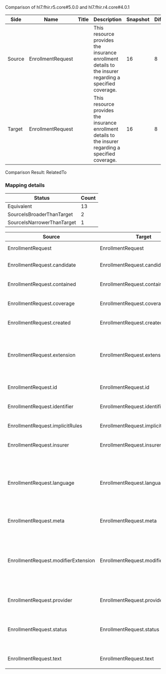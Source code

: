 Comparison of hl7.fhir.r5.core#5.0.0 and hl7.fhir.r4.core#4.0.1

| Side | Name | Title | Description | Snapshot | Differential |
| --- | --- | --- | --- | --- | --- |
| Source | EnrollmentRequest |  | This resource provides the insurance enrollment details to the insurer regarding a specified coverage. | 16 | 8 |
| Target | EnrollmentRequest |  | This resource provides the insurance enrollment details to the insurer regarding a specified coverage. | 16 | 8 |


Comparison Result: RelatedTo


### Mapping details

| Status | Count |
| ------ | ----- |
Equivalent | 13 |
SourceIsBroaderThanTarget | 2 |
SourceIsNarrowerThanTarget | 1 |


| Source | Target | Status | Message |
| ------ | ------ | ------ | ------- |
| EnrollmentRequest | EnrollmentRequest | Equivalent | R5 `EnrollmentRequest` maps as Equivalent to R4 `EnrollmentRequest` |
| EnrollmentRequest.candidate | EnrollmentRequest.candidate | Equivalent | R5 `EnrollmentRequest.candidate` maps as Equivalent to R4 `EnrollmentRequest.candidate` |
| EnrollmentRequest.contained | EnrollmentRequest.contained | Equivalent | R5 `EnrollmentRequest.contained` maps as Equivalent to R4 `EnrollmentRequest.contained` |
| EnrollmentRequest.coverage | EnrollmentRequest.coverage | Equivalent | R5 `EnrollmentRequest.coverage` maps as Equivalent to R4 `EnrollmentRequest.coverage` |
| EnrollmentRequest.created | EnrollmentRequest.created | Equivalent | R5 `EnrollmentRequest.created` maps as Equivalent to R4 `EnrollmentRequest.created` |
| EnrollmentRequest.extension | EnrollmentRequest.extension | SourceIsBroaderThanTarget | R5 `EnrollmentRequest.extension` maps as SourceIsBroaderThanTarget to R4 `EnrollmentRequest.extension` - extension has change due to type change: R5 `extension` `Extension` maps as SourceIsBroaderThanTarget for R4 `extension` |
| EnrollmentRequest.id | EnrollmentRequest.id | Equivalent | R5 `EnrollmentRequest.id` maps as Equivalent to R4 `EnrollmentRequest.id` |
| EnrollmentRequest.identifier | EnrollmentRequest.identifier | Equivalent | R5 `EnrollmentRequest.identifier` maps as Equivalent to R4 `EnrollmentRequest.identifier` |
| EnrollmentRequest.implicitRules | EnrollmentRequest.implicitRules | Equivalent | R5 `EnrollmentRequest.implicitRules` maps as Equivalent to R4 `EnrollmentRequest.implicitRules` |
| EnrollmentRequest.insurer | EnrollmentRequest.insurer | Equivalent | R5 `EnrollmentRequest.insurer` maps as Equivalent to R4 `EnrollmentRequest.insurer` |
| EnrollmentRequest.language | EnrollmentRequest.language | SourceIsNarrowerThanTarget | R5 `EnrollmentRequest.language` maps as SourceIsNarrowerThanTarget to R4 `EnrollmentRequest.language` - language changed the binding strength from Required to Preferred; language has change due to type change: R5 `language` `code` maps as SourceIsNarrowerThanTarget for R4 `language` |
| EnrollmentRequest.meta | EnrollmentRequest.meta | Equivalent | R5 `EnrollmentRequest.meta` maps as Equivalent to R4 `EnrollmentRequest.meta` |
| EnrollmentRequest.modifierExtension | EnrollmentRequest.modifierExtension | SourceIsBroaderThanTarget | R5 `EnrollmentRequest.modifierExtension` maps as SourceIsBroaderThanTarget to R4 `EnrollmentRequest.modifierExtension` - modifierExtension has change due to type change: R5 `modifierExtension` `Extension` maps as SourceIsBroaderThanTarget for R4 `modifierExtension` |
| EnrollmentRequest.provider | EnrollmentRequest.provider | Equivalent | R5 `EnrollmentRequest.provider` maps as Equivalent to R4 `EnrollmentRequest.provider` |
| EnrollmentRequest.status | EnrollmentRequest.status | Equivalent | R5 `EnrollmentRequest.status` maps as Equivalent to R4 `EnrollmentRequest.status` - status has compatible required binding for code type: http://hl7.org/fhir/ValueSet/fm-status|5.0.0 and http://hl7.org/fhir/ValueSet/fm-status|4.0.1 (Equivalent) |
| EnrollmentRequest.text | EnrollmentRequest.text | Equivalent | R5 `EnrollmentRequest.text` maps as Equivalent to R4 `EnrollmentRequest.text` |

